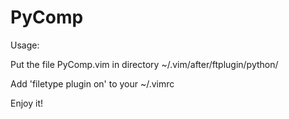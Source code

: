 PyComp
======
Usage:

Put the file PyComp.vim in directory ~/.vim/after/ftplugin/python/

Add 'filetype plugin on' to your ~/.vimrc

Enjoy it!
